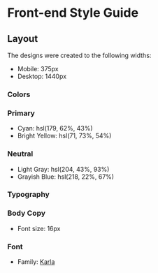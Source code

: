 # Front-end Style Guide

## Layout

The designs were created to the following widths:

- Mobile: 375px
- Desktop: 1440px

### Colors

### Primary

- Cyan: hsl(179, 62%, 43%)
- Bright Yellow: hsl(71, 73%, 54%)

### Neutral

- Light Gray: hsl(204, 43%, 93%)
- Grayish Blue: hsl(218, 22%, 67%)

### Typography

### Body Copy

- Font size: 16px

### Font

- Family: [Karla](https://fonts.google.com/specimen/Karla)
